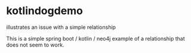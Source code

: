 # kotlindogdemo
illustrates an issue with a simple relationship

This is a simple spring boot / kotlin / neo4j example of a relationship that does not seem to work.
